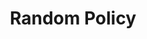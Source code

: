 ---
title: "Random Policy"

categories: ['']

tags: ['Random', 'Policy']

arabic: ['السياسة العشوائية']

publishers: ['معجم مصطلحات التعلم الآلي والتعلم العميق وعلم البيانات']

types: "word"

slug: ""
---